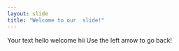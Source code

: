 ```yaml
---
layout: slide
title: "Welcome to our  slide!"
---
```

Your text
hello welcome
hii
Use the left arrow to go back!
